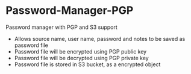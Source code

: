 # Password-Manager-PGP
Password manager with PGP and S3 support

- Allows source name, user name, password and notes to be saved as password file
- Password file will be encrypted using PGP public key
- Password file will be decrypted using PGP private key
- Password file is stored in S3 bucket, as a encrypted object
